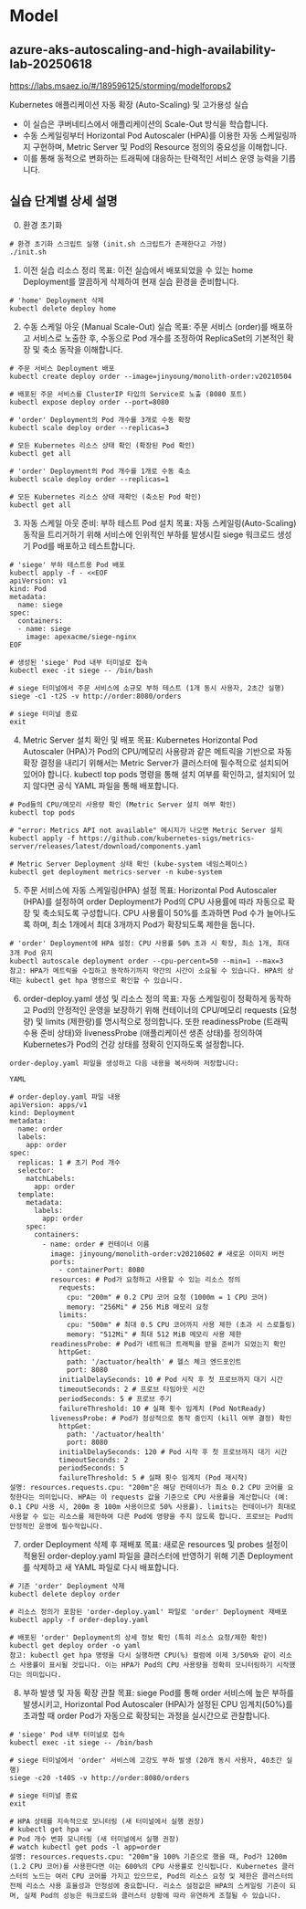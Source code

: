 # Model
## azure-aks-autoscaling-and-high-availability-lab-20250618
https://labs.msaez.io/#/189596125/storming/modelforops2

Kubernetes 애플리케이션 자동 확장 (Auto-Scaling) 및 고가용성 실습
- 이 실습은 쿠버네티스에서 애플리케이션의 Scale-Out 방식을 학습합니다.
- 수동 스케일링부터 Horizontal Pod Autoscaler (HPA)를 이용한 자동 스케일링까지 구현하며, Metric Server 및 Pod의 Resource 정의의 중요성을 이해합니다.
- 이를 통해 동적으로 변화하는 트래픽에 대응하는 탄력적인 서비스 운영 능력을 기릅니다.

## 실습 단계별 상세 설명

0. 환경 초기화
```
# 환경 초기화 스크립트 실행 (init.sh 스크립트가 존재한다고 가정)
./init.sh
```
1. 이전 실습 리소스 정리
목표: 이전 실습에서 배포되었을 수 있는 home Deployment를 깔끔하게 삭제하여 현재 실습 환경을 준비합니다.
```
# 'home' Deployment 삭제
kubectl delete deploy home
```
2. 수동 스케일 아웃 (Manual Scale-Out) 실습
목표: 주문 서비스 (order)를 배포하고 서비스로 노출한 후, 수동으로 Pod 개수를 조정하여 ReplicaSet의 기본적인 확장 및 축소 동작을 이해합니다.
```
# 주문 서비스 Deployment 배포
kubectl create deploy order --image=jinyoung/monolith-order:v20210504

# 배포된 주문 서비스를 ClusterIP 타입의 Service로 노출 (8080 포트)
kubectl expose deploy order --port=8080

# 'order' Deployment의 Pod 개수를 3개로 수동 확장
kubectl scale deploy order --replicas=3

# 모든 Kubernetes 리소스 상태 확인 (확장된 Pod 확인)
kubectl get all

# 'order' Deployment의 Pod 개수를 1개로 수동 축소
kubectl scale deploy order --replicas=1

# 모든 Kubernetes 리소스 상태 재확인 (축소된 Pod 확인)
kubectl get all
```
3. 자동 스케일 아웃 준비: 부하 테스트 Pod 설치
목표: 자동 스케일링(Auto-Scaling) 동작을 트리거하기 위해 서비스에 인위적인 부하를 발생시킬 siege 워크로드 생성기 Pod를 배포하고 테스트합니다.
```
# 'siege' 부하 테스트용 Pod 배포
kubectl apply -f - <<EOF
apiVersion: v1
kind: Pod
metadata:
  name: siege
spec:
  containers:
  - name: siege
    image: apexacme/siege-nginx
EOF

# 생성된 'siege' Pod 내부 터미널로 접속
kubectl exec -it siege -- /bin/bash

# siege 터미널에서 주문 서비스에 소규모 부하 테스트 (1개 동시 사용자, 2초간 실행)
siege -c1 -t2S -v http://order:8080/orders

# siege 터미널 종료
exit
```
4. Metric Server 설치 확인 및 배포
목표: Kubernetes Horizontal Pod Autoscaler (HPA)가 Pod의 CPU/메모리 사용량과 같은 메트릭을 기반으로 자동 확장 결정을 내리기 위해서는 Metric Server가 클러스터에 필수적으로 설치되어 있어야 합니다. kubectl top pods 명령을 통해 설치 여부를 확인하고, 설치되어 있지 않다면 공식 YAML 파일을 통해 배포합니다.
```
# Pod들의 CPU/메모리 사용량 확인 (Metric Server 설치 여부 확인)
kubectl top pods

# "error: Metrics API not available" 메시지가 나오면 Metric Server 설치
kubectl apply -f https://github.com/kubernetes-sigs/metrics-server/releases/latest/download/components.yaml

# Metric Server Deployment 상태 확인 (kube-system 네임스페이스)
kubectl get deployment metrics-server -n kube-system
```
5. 주문 서비스에 자동 스케일링(HPA) 설정
목표: Horizontal Pod Autoscaler (HPA)를 설정하여 order Deployment가 Pod의 CPU 사용률에 따라 자동으로 확장 및 축소되도록 구성합니다. CPU 사용률이 50%를 초과하면 Pod 수가 늘어나도록 하며, 최소 1개에서 최대 3개까지 Pod가 확장되도록 제한을 둡니다.
```
# 'order' Deployment에 HPA 설정: CPU 사용률 50% 초과 시 확장, 최소 1개, 최대 3개 Pod 유지
kubectl autoscale deployment order --cpu-percent=50 --min=1 --max=3
참고: HPA가 메트릭을 수집하고 동작하기까지 약간의 시간이 소요될 수 있습니다. HPA의 상태는 kubectl get hpa 명령으로 확인할 수 있습니다.
```
6. order-deploy.yaml 생성 및 리소스 정의
목표: 자동 스케일링이 정확하게 동작하고 Pod의 안정적인 운영을 보장하기 위해 컨테이너의 CPU/메모리 requests (요청량) 및 limits (제한량)를 명시적으로 정의합니다. 또한 readinessProbe (트래픽 수용 준비 상태)와 livenessProbe (애플리케이션 생존 상태)를 정의하여 Kubernetes가 Pod의 건강 상태를 정확히 인지하도록 설정합니다.
```
order-deploy.yaml 파일을 생성하고 다음 내용을 복사하여 저장합니다:

YAML

# order-deploy.yaml 파일 내용
apiVersion: apps/v1
kind: Deployment
metadata:
  name: order
  labels:
    app: order
spec:
  replicas: 1 # 초기 Pod 개수
  selector:
    matchLabels:
      app: order
  template:
    metadata:
      labels:
        app: order
    spec:
      containers:
        - name: order # 컨테이너 이름
          image: jinyoung/monolith-order:v20210602 # 새로운 이미지 버전
          ports:
            - containerPort: 8080
          resources: # Pod가 요청하고 사용할 수 있는 리소스 정의
            requests:
              cpu: "200m" # 0.2 CPU 코어 요청 (1000m = 1 CPU 코어)
              memory: "256Mi" # 256 MiB 메모리 요청
            limits:
              cpu: "500m" # 최대 0.5 CPU 코어까지 사용 제한 (초과 시 스로틀링)
              memory: "512Mi" # 최대 512 MiB 메모리 사용 제한
          readinessProbe: # Pod가 네트워크 트래픽을 받을 준비가 되었는지 확인
            httpGet:
              path: '/actuator/health' # 헬스 체크 엔드포인트
              port: 8080
            initialDelaySeconds: 10 # Pod 시작 후 첫 프로브까지 대기 시간
            timeoutSeconds: 2 # 프로브 타임아웃 시간
            periodSeconds: 5 # 프로브 주기
            failureThreshold: 10 # 실패 횟수 임계치 (Pod NotReady)
          livenessProbe: # Pod가 정상적으로 동작 중인지 (kill 여부 결정) 확인
            httpGet:
              path: '/actuator/health'
              port: 8080
            initialDelaySeconds: 120 # Pod 시작 후 첫 프로브까지 대기 시간
            timeoutSeconds: 2
            periodSeconds: 5
            failureThreshold: 5 # 실패 횟수 임계치 (Pod 재시작)
설명: resources.requests.cpu: "200m"은 해당 컨테이너가 최소 0.2 CPU 코어를 요청한다는 의미입니다. HPA는 이 requests 값을 기준으로 CPU 사용률을 계산합니다 (예: 0.1 CPU 사용 시, 200m 중 100m 사용이므로 50% 사용률). limits는 컨테이너가 최대로 사용할 수 있는 리소스를 제한하여 다른 Pod에 영향을 주지 않도록 합니다. 프로브는 Pod의 안정적인 운영에 필수적입니다.
```
7. order Deployment 삭제 후 재배포
목표: 새로운 resources 및 probes 설정이 적용된 order-deploy.yaml 파일을 클러스터에 반영하기 위해 기존 Deployment를 삭제하고 새 YAML 파일로 다시 배포합니다.
```
# 기존 'order' Deployment 삭제
kubectl delete deploy order

# 리소스 정의가 포함된 'order-deploy.yaml' 파일로 'order' Deployment 재배포
kubectl apply -f order-deploy.yaml

# 배포된 'order' Deployment의 상세 정보 확인 (특히 리소스 요청/제한 확인)
kubectl get deploy order -o yaml
참고: kubectl get hpa 명령을 다시 실행하면 CPU(%) 컬럼에 이제 3/50%와 같이 리소스 사용률이 표시될 것입니다. 이는 HPA가 Pod의 CPU 사용량을 정확히 모니터링하기 시작했다는 의미입니다.
```
8. 부하 발생 및 자동 확장 관찰
목표: siege Pod를 통해 order 서비스에 높은 부하를 발생시키고, Horizontal Pod Autoscaler (HPA)가 설정된 CPU 임계치(50%)를 초과할 때 order Pod가 자동으로 확장되는 과정을 실시간으로 관찰합니다.
```
# 'siege' Pod 내부 터미널로 접속
kubectl exec -it siege -- /bin/bash

# siege 터미널에서 'order' 서비스에 고강도 부하 발생 (20개 동시 사용자, 40초간 실행)
siege -c20 -t40S -v http://order:8080/orders

# siege 터미널 종료
exit

# HPA 상태를 지속적으로 모니터링 (새 터미널에서 실행 권장)
# kubectl get hpa -w
# Pod 개수 변화 모니터링 (새 터미널에서 실행 권장)
# watch kubectl get pods -l app=order
설명: resources.requests.cpu: "200m"을 100% 기준으로 했을 때, Pod가 1200m (1.2 CPU 코어)를 사용한다면 이는 600%의 CPU 사용률로 인식됩니다. Kubernetes 클러스터의 노드는 여러 CPU 코어를 가지고 있으므로, Pod의 리소스 요청 및 제한은 클러스터의 전체 리소스 사용 효율성과 안정성에 중요합니다. 리소스 설정값은 HPA의 스케일링 기준이 되며, 실제 Pod의 성능은 워크로드와 클러스터 상황에 따라 유연하게 조절될 수 있습니다.
```
